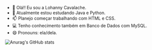 - 👋 Olá!! Eu sou a Lohanny Cavalache.
- 🌱 Atualmente estou estudando Java e Python.
- 📫 Planejo começar trabalhando com HTML e CSS.
- 💻 Tenho conhecimento também em Banco de Dados com MySQL.
- 😄 Pronouns: ela/dela.

![Anurag's GitHub stats](https://github-readme-stats.vercel.app/api?username=LohannyCavalache&show_icons=true&theme=dracula)
